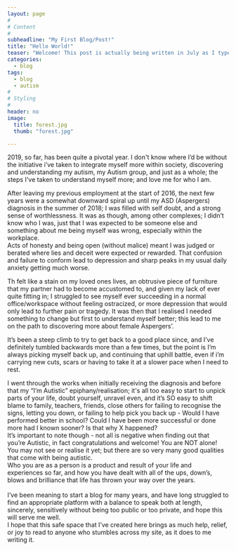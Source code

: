 ```yaml
---
layout: page
#
# Content
#
subheadline: "My First Blog/Post!"
title: "Hello World!"
teaser: "Welcome! This post is actually being written in July as I type, boy has this been an eventful year so far!"
categories:
  - blog
tags:
  - blog
  - autism
#
# Styling
#
header: no
image:
  title: forest.jpg
  thumb: "forest.jpg"

---
```

2019, so far, has been quite a pivotal year. I don't know where I’d be without the initiative i’ve taken to integrate myself more within society, discovering and understanding my autism, my Autism group, and just as a whole; the steps I've taken to understand myself more; and love me for who I am. 

After leaving my previous employment at the start of 2016, the next few years were a somewhat downward spiral up until my ASD (Aspergers) diagnosis in the summer of 2018; I was filled with self doubt, and a strong sense of worthlessness. It was as though, among other complexes; I didn’t know who I was, just that I was expected to be someone else and something about me being myself was wrong, especially within the workplace. 
<br/>Acts of honesty and being open (without malice) meant I was judged or berated where lies and deceit were expected or rewarded. That confusion and failure to conform lead to depression and sharp peaks in my usual daily anxiety getting much worse.

Th felt like a stain on my loved ones lives, an obtrusive piece of furniture that my partner had to become accustomed to, and given my lack of ever quite fitting in; I struggled to see myself ever succeeding in a normal office/workspace without feeling ostracized, or more depression that would only lead to further pain or tragedy. It was then that I realised I needed something to change but first to understand myself better; this lead to me on the path to discovering more about female Aspergers’.


It’s been a steep climb to try to get back to a good place since, and I've definitely tumbled backwards more than a few times, but the point is I’m always picking myself back up, and continuing that uphill battle, even if i’m carrying new cuts, scars or having to take it at a slower pace when I need to rest.  

I went through the works when initially receiving the diagnosis and before that my “I’m Autistic” epiphany/realisation; it's all too easy to start to unpick parts of your life, doubt yourself, unravel even, and it’s SO easy to shift blame to family, teachers, friends, close others for failing to recognise the signs, letting you down, or failing to help pick you back up - Would I have performed better in school? Could I have been more successful or done more had I known sooner? Is that why X happened?<br/>
It’s important to note though - not all is negative when finding out that you’re Autistic, in fact congratulations and welcome! You are NOT alone! You may not see or realise it yet; but there are so very many good qualities that come with being autistic. <br/>Who you are as a person is a product and result of your life and experiences so far, and how you have dealt with all of the ups, down’s, blows and brilliance that life has thrown your way over the years. <br/>
<br/>I’ve been meaning to start a blog for many years, and have long struggled to find an appropriate platform with a balance to speak both at length, sincerely, sensitively without being too public or too private, and hope this will serve me well. <br/>
I hope that this safe space that I’ve created here brings as much help, relief, or joy to read to anyone who stumbles across my site, as it does to me writing it.
